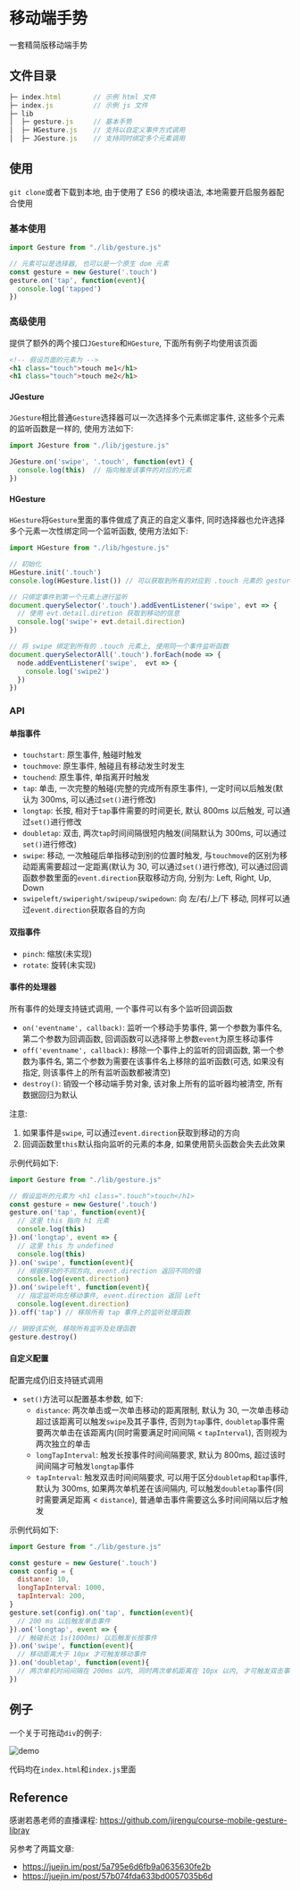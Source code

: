 # 移动端手势

一套精简版移动端手势

## 文件目录
```javascript
├─ index.html        // 示例 html 文件
├─ index.js          // 示例 js 文件
├─ lib              
│  ├─ gesture.js     // 基本手势
│  ├─ HGesture.js    // 支持以自定义事件方式调用
│  ├─ JGesture.js    // 支持同时绑定多个元素调用
```

## 使用

`git clone`或者下载到本地, 由于使用了 ES6 的模块语法, 本地需要开启服务器配合使用

### 基本使用

```javascript
import Gesture from "./lib/gesture.js"

// 元素可以是选择器, 也可以是一个原生 dom 元素
const gesture = new Gesture('.touch')
gesture.on('tap', function(event){
  console.log('tapped')
})
```

### 高级使用
提供了额外的两个接口`JGesture`和`HGesture`, 下面所有例子均使用该页面

```html
<!-- 假设页面的元素为 -->
<h1 class="touch">touch me1</h1>
<h1 class="touch">touch me2</h1>
```

#### JGesture

`JGesture`相比普通`Gesture`选择器可以一次选择多个元素绑定事件, 这些多个元素的监听函数是一样的, 使用方法如下:

```javascript
import JGesture from "./lib/jgesture.js"

JGesture.on('swipe', '.touch', function(evt) {
  console.log(this)  // 指向触发该事件的对应的元素
})
```

#### HGesture
`HGesture`将`Gesture`里面的事件做成了真正的自定义事件, 同时选择器也允许选择多个元素一次性绑定同一个监听函数, 使用方法如下:

```javascript
import HGesture from "./lib/hgesture.js"

// 初始化
HGesture.init('.touch')
console.log(HGesture.list()) // 可以获取到所有的对应到 .touch 元素的 gesture 对象, 这里因该为两个

// 只绑定事件到第一个元素上进行监听
document.querySelector('.touch').addEventListener('swipe', evt => {
  // 使用 evt.detail.diretion 获取到移动的信息
  console.log('swipe'+ evt.detail.direction)
})

// 将 swipe 绑定到所有的 .touch 元素上, 使用同一个事件监听函数
document.querySelectorAll('.touch').forEach(node => {
  node.addEventListener('swipe',  evt => {
    console.log('swipe2')
  })
})
```

### API

#### 单指事件
- `touchstart`: 原生事件, 触碰时触发
- `touchmove`: 原生事件, 触碰且有移动发生时发生
- `touchend`: 原生事件, 单指离开时触发
- `tap`: 单击, 一次完整的触碰(完整的完成所有原生事件), 一定时间以后触发(默认为 300ms, 可以通过`set()`进行修改)
- `longtap`: 长按, 相对于`tap`事件需要的时间更长, 默认 800ms 以后触发, 可以通过`set()`进行修改
- `doubletap`: 双击, 两次`tap`时间间隔很短内触发(间隔默认为 300ms, 可以通过`set()`进行修改)
- `swipe`: 移动, 一次触碰后单指移动到别的位置时触发, 与`touchmove`的区别为移动距离需要超过一定距离(默认为 30, 可以通过`set()`进行修改), 可以通过回调函数参数里面的`event.direction`获取移动方向, 分别为: Left, Right, Up, Down
- `swipeleft/swiperight/swipeup/swipedown`: 向 左/右/上/下 移动, 同样可以通过`event.direction`获取各自的方向

#### 双指事件
- `pinch`: 缩放(未实现)
- `rotate`: 旋转(未实现)

#### 事件的处理器

所有事件的处理支持链式调用, 一个事件可以有多个监听回调函数

- `on('eventname', callback)`: 监听一个移动手势事件, 第一个参数为事件名, 第二个参数为回调函数, 回调函数可以选择带上参数`event`为原生移动事件
- `off('eventname', callback)`: 移除一个事件上的监听的回调函数, 第一个参数为事件名, 第二个参数为需要在该事件名上移除的监听函数(可选, 如果没有指定, 则该事件上的所有监听函数都被清空)
- `destroy()`: 销毁一个移动端手势对象, 该对象上所有的监听器均被清空, 所有数据回归为默认

注意: 
1. 如果事件是`swipe`, 可以通过`event.direction`获取到移动的方向
2. 回调函数里`this`默认指向监听的元素的本身, 如果使用箭头函数会失去此效果

示例代码如下:
```javascript
import Gesture from "./lib/gesture.js"

// 假设监听的元素为 <h1 class=".touch">touch</h1>
const gesture = new Gesture('.touch')
gesture.on('tap', function(event){
  // 这里 this 指向 h1 元素
  console.log(this)
}).on('longtap', event => {
  // 这里 this 为 undefined
  console.log(this)
}).on('swipe', function(event){
  // 根据移动的不同方向, event.direction 返回不同的值
  console.log(event.direction)
}).on('swipeleft', function(event){
  // 指定监听向左移动事件, event.direction 返回 Left
  console.log(event.direction)
}).off('tap') // 移除所有 tap 事件上的监听处理函数

// 销毁该实例, 移除所有监听及处理函数
gesture.destroy()
```

#### 自定义配置

配置完成仍旧支持链式调用

- `set()`方法可以配置基本参数, 如下:
  - `distance`: 两次单击或一次单击移动的距离限制, 默认为 30, 一次单击移动超过该距离可以触发`swipe`及其子事件, 否则为`tap`事件, `doubletap`事件需要两次单击在该距离内(同时需要满足时间间隔 < `tapInterval`), 否则视为两次独立的单击
  - `longTapInterval`: 触发长按事件时间间隔要求, 默认为 800ms, 超过该时间间隔才可触发`longtap`事件
  - `tapInterval`: 触发双击时间间隔要求, 可以用于区分`doubletap`和`tap`事件, 默认为 300ms, 如果两次单机差在该间隔内, 可以触发`doubletap`事件(同时需要满足距离 < `distance`), 普通单击事件需要这么多时间间隔以后才触发

示例代码如下:
```javascript
import Gesture from "./lib/gesture.js"

const gesture = new Gesture('.touch')
const config = {
  distance: 10,
  longTapInterval: 1000,
  tapInterval: 200,
}
gesture.set(config).on('tap', function(event){
  // 200 ms 以后触发单击事件
}).on('longtap', event => {
  // 触碰长达 1s(1000ms) 以后触发长按事件
}).on('swipe', function(event){
  // 移动距离大于 10px 才可触发移动事件
}).on('doubletap', function(event){
  // 两次单机时间间隔在 200ms 以内, 同时两次单机距离在 10px 以内, 才可触发双击事件
})
```

## 例子

一个关于可拖动`div`的例子: 

![demo](demo.gif)

代码均在`index.html`和`index.js`里面

## Reference
感谢若愚老师的直播课程: https://github.com/jirengu/course-mobile-gesture-libray

另参考了两篇文章:
- https://juejin.im/post/5a795e6d6fb9a0635630fe2b
- https://juejin.im/post/57b074fda633bd0057035b6d